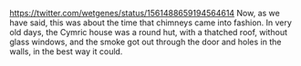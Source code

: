 https://twitter.com/wetgenes/status/1561488659194564614 Now, as we have said, this was about the time that chimneys came into fashion. In very old days, the Cymric house was a round hut, with a thatched roof, without glass windows, and the smoke got out through the door and holes in the walls, in the best way it could.